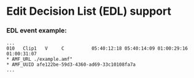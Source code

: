 # Edit Decision List (EDL) support



### EDL event example:

~~~
...
010   Clip1   V     C          05:40:12:18 05:40:14:09 01:00:29:16 01:00:31:07
* AMF_URL ./example.amf"
* AMF_UUID afe122be-59d3-4360-ad69-33c10108fa7a
...
~~~
